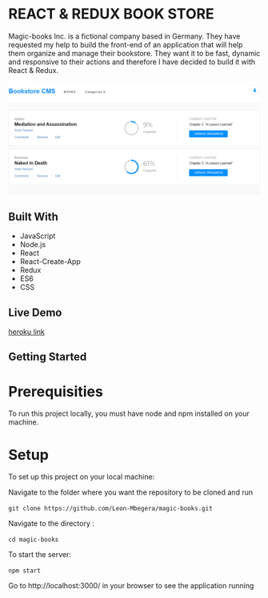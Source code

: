 # REACT & REDUX BOOK STORE
Magic-books Inc. is a fictional company based in Germany. They have requested my help to build the front-end of an application that will help them organize and manage their bookstore. They want it to be fast, dynamic and responsive to their actions and therefore I have decided to build it with React & Redux.

![](src/assets/scrshot.png)

## Built With
- JavaScript
- Node.js
- React
- React-Create-App
- Redux
- ES6
- CSS

## Live Demo
[heroku link](https://leonsbookstore.herokuapp.com)

## Getting Started
# Prerequisities

To run this project locally, you must have node and npm installed on your machine.

# Setup
To set up this project on your local machine:

Navigate to the folder where you want the repository to be cloned and run 

`git clone https://github.com/Leon-Mbegera/magic-books.git`

Navigate to the directory :

`cd magic-books`

To start the server: 

`npm start`

Go to http://localhost:3000/ in your browser to see the application running